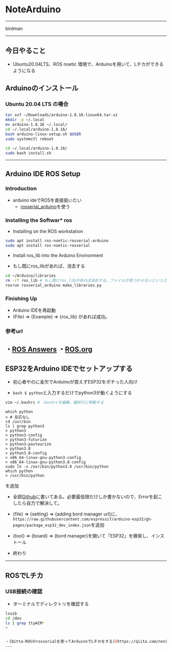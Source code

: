 # NoteArduino
---

 birdman

---
## 今日やること

* Ubuntu20.04LTS、ROS noetic 環境で、Arduinoを用いて、Lチカができるようになる

## Arduinoのインストール

### Ubuntu 20.04 LTS の場合

``` bash
tar xvf ~/Downloads/arduino-1.8.16-linux64.tar.xz  
mkdir -p ~/.local
mv arduino-1.8.16 ~/.local/
cd ~/.local/arduino-1.8.16/
bash arduino-linux-setup.sh $USER
sudo systemctl reboot
```

```bash
cd ~/.local/arduino-1.8.16/
sudo bash install.sh
```

---

## Arduino IDE ROS Setup

### Introduction

* arduino ideでROSを直接扱いたい
  * [rosserial_arduino](http://wiki.ros.org/rosserial_arduino)を使う
 
### Installing the Softwar* ros

* Installing on the ROS workstation
```bash
sudo apt install ros-noetic-rosserial-arduino
sudo apt install ros-noetic-rosserial
```

*  Install ros_lib into the Arduino Environment

  * もし既にros_libがあれば、消去する
```bash
cd ~/Arduino/libraries
rm -rf ros_lib # もし既にros_libがあれば消去する。ファイルが見つからないというエラーが出ても問題ない。
rosrun rosserial_arduino make_libraries.py
```
### Finishing Up

* Arduino IDEを再起動
* {File} => {Example} => {ros_lib} があれば成功。

### 参考url

・[ROS Answers](https://answers.ros.org/question/353827/rosserial-and-arduino/)
・[ROS.org](http://wiki.ros.org/rosserial_arduino/Tutorials/Arduino%20IDE%20Setup)
---

## ESP32をArduino IDEでセットアップする

* 初心者やのに金欠でArduinoが買えずESP32をポチった人向け

* ```bash $ python```と入力するだけでpython3が動くようにする
```bash
vim ~/.bashrc # .bashrcを編集。最終行に移動する
```
```text
which python
> # 反応なし
cd /usr/bin
ls | grep python3
> python3
> python3-config
> python3-futurize
> python3-pasteurize
> python3.8
> python3.8-config
> x86_64-linux-gnu-python3-config
> x86_64-linux-gnu-python3.8-config
sudo ln -s /usr/bin/python3.8 /usr/bin/python
which python
> /usr/bin/python
```
を追加

* 全部[Github](https://github.com/espressif/arduino-esp32)に書いてある。必要最低限だけしか書かないので、Errorを起こしたら自力で解決して。

* {file} => {setting} => {adding bord manager url}に、``` https://raw.githubusercontent.com/espressif/arduino-esp32/gh-pages/package_esp32_dev_index.json ```を追加
* {tool} => {board} => {bord manager}を開いて「ESP32」を検索し、インストール

* 終わり
---

## ROSでLチカ

### USB接続の確認

* ターミナルでディレクトリを確認する
```bash
lsusb
cd /dev 
ls | grep ttyACM*
> 


・[Qitta-ROSのrosserialを使ってArduinoでLチカをする](https://qiita.com/nnn112358/items/059487952eb3f9a5489b)
---

